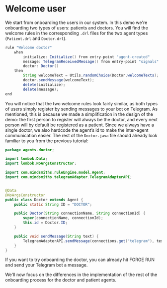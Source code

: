 # Welcome user

We start from onboarding the users in our system. In this demo we're onboarding two types of users: patients and doctors.
You will find the welcome rules in the corresponding `.drl` files for the two agent types (`Patient.drl` and `Doctor.drl`).

```java title="rules/doctor/Doctor.drl"
rule "Welcome doctor"
    when
        initialize: Initialize() from entry-point "agent-created"
        message: TelegramReceivedMessage() from entry-point "signals"
        doctor: Doctor()
    then
        String welcomeText = Utils.randomChoice(Doctor.welcomeTexts);
        doctor.sendMessage(welcomeText);
        delete(initialize);
        delete(message);
end
```

You will notice that the two welcome rules look fairly similar, as both types of users simply register by sending messages to your bot on Telegram.
As mentioned, this is because we made a simplification in the design of the demo: the first person to register will always be the doctor, and every next person will by default be registered as a patient.
Since we always have a single doctor, we also hardcode the agent’s id to make the inter-agent communication easier. The rest of the `Doctor.java` file should already look familiar to you from the previous tutorial:

```java title="models/agents/Doctor.java"
package agents.doctor;

import lombok.Data;
import lombok.NoArgsConstructor;

import com.mindsmiths.ruleEngine.model.Agent;
import com.mindsmiths.telegramAdapter.TelegramAdapterAPI;


@Data
@NoArgsConstructor
public class Doctor extends Agent {
    public static String ID = "DOCTOR";

    public Doctor(String connectionName, String connectionId) {
        super(connectionName, connectionId);
        this.id = Doctor.ID;
    }

    public void sendMessage(String text) {
        TelegramAdapterAPI.sendMessage(connections.get("telegram"), text);
    }
}
```

If you want to try onboarding the doctor, you can already hit FORGE RUN and send your Telegram bot a message.

We'll now focus on the differences in the implementation of the rest of the onboarding process for the doctor and patient agents.
